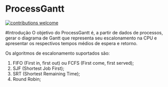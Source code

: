 

# ProcessGantt 

[![contributions welcome](https://img.shields.io/static/v1.svg?label=Contributions&message=Welcome&color=0059b3&style=flat-square)](https://github.com/TheAlgorithms/C/blob/master/CONTRIBUTING.md)

#Introdução
O objetivo do ProcessGantt é, a partir de dados de processos, gerar o diagrama de Gantt que representa seu escalonamento na CPU e apresentar  os respectivos tempos médios de espera e retorno.

Os algoritmos de escalonamento suportados são: 
1. FIFO (First in, first out) ou FCFS (First come, first served);
2. SJF (Shortest Job First);
3. SRT (Shortest Remaining Time);
4. Round Robin;
